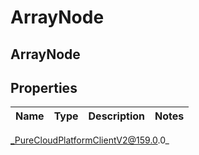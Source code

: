 # ArrayNode

## ArrayNode

## Properties

|Name | Type | Description | Notes|
|------------ | ------------- | ------------- | -------------|



_PureCloudPlatformClientV2@159.0.0_
